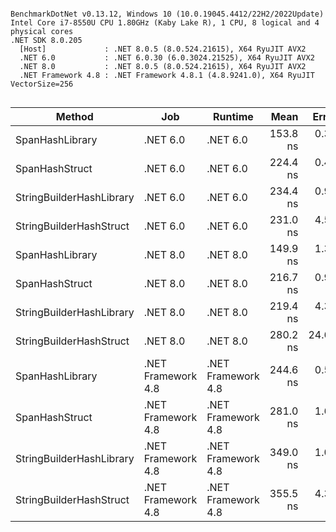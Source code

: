 ```

BenchmarkDotNet v0.13.12, Windows 10 (10.0.19045.4412/22H2/2022Update)
Intel Core i7-8550U CPU 1.80GHz (Kaby Lake R), 1 CPU, 8 logical and 4 physical cores
.NET SDK 8.0.205
  [Host]             : .NET 8.0.5 (8.0.524.21615), X64 RyuJIT AVX2
  .NET 6.0           : .NET 6.0.30 (6.0.3024.21525), X64 RyuJIT AVX2
  .NET 8.0           : .NET 8.0.5 (8.0.524.21615), X64 RyuJIT AVX2
  .NET Framework 4.8 : .NET Framework 4.8.1 (4.8.9241.0), X64 RyuJIT VectorSize=256


```
| Method                   | Job                | Runtime            | Mean     | Error    | StdDev   | Median   | Allocated |
|------------------------- |------------------- |------------------- |---------:|---------:|---------:|---------:|----------:|
| SpanHashLibrary          | .NET 6.0           | .NET 6.0           | 153.8 ns |  0.32 ns |  0.25 ns | 153.9 ns |         - |
| SpanHashStruct           | .NET 6.0           | .NET 6.0           | 224.4 ns |  0.46 ns |  0.39 ns | 224.4 ns |         - |
| StringBuilderHashLibrary | .NET 6.0           | .NET 6.0           | 234.4 ns |  0.98 ns |  0.77 ns | 234.7 ns |         - |
| StringBuilderHashStruct  | .NET 6.0           | .NET 6.0           | 231.0 ns |  4.55 ns |  6.37 ns | 234.3 ns |         - |
| SpanHashLibrary          | .NET 8.0           | .NET 8.0           | 149.9 ns |  1.34 ns |  1.25 ns | 150.1 ns |         - |
| SpanHashStruct           | .NET 8.0           | .NET 8.0           | 216.7 ns |  0.96 ns |  0.80 ns | 216.5 ns |         - |
| StringBuilderHashLibrary | .NET 8.0           | .NET 8.0           | 219.4 ns |  4.35 ns |  6.77 ns | 223.4 ns |         - |
| StringBuilderHashStruct  | .NET 8.0           | .NET 8.0           | 280.2 ns | 24.61 ns | 72.56 ns | 223.3 ns |         - |
| SpanHashLibrary          | .NET Framework 4.8 | .NET Framework 4.8 | 244.6 ns |  0.53 ns |  0.45 ns | 244.5 ns |         - |
| SpanHashStruct           | .NET Framework 4.8 | .NET Framework 4.8 | 281.0 ns |  1.60 ns |  1.50 ns | 281.0 ns |         - |
| StringBuilderHashLibrary | .NET Framework 4.8 | .NET Framework 4.8 | 349.0 ns |  1.02 ns |  0.96 ns | 348.9 ns |         - |
| StringBuilderHashStruct  | .NET Framework 4.8 | .NET Framework 4.8 | 355.5 ns |  4.37 ns |  3.41 ns | 354.6 ns |         - |
